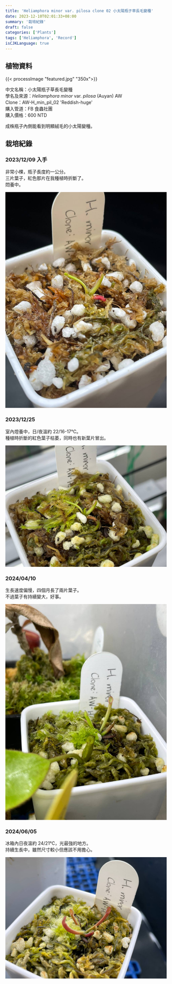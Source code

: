 ```yaml
---
title: 'Heliamphora minor var. pilosa clone 02 小太陽瓶子草長毛變種'
date: 2023-12-10T02:01:33+08:00
summary: '栽培紀錄'
draft: false
categories: ['Plants']
tags: ['Heliamphora', 'Record']
isCJKLanguage: true
---
```


## 植物資料

{{< processImage "featured.jpg" "350x">}}

中文名稱：小太陽瓶子草長毛變種  
學名及來源：*Heliamphora minor* var. *pilosa* (Auyan) AW  
Clone：AW-H_min_pil_02 'Reddish-huge'  
購入管道：FB 食蟲社團  
購入價格：600 NTD  

成株瓶子內側能看到明顯絨毛的小太陽變種。  

## 栽培紀錄

### 2023/12/09 入手

非常小棵，瓶子長度約一公分。  
三片葉子，紅色那片在我種植時折斷了。  
悶養中。  

![2023-12-09](./images/2023-12-09.jpg)

### 2023/12/25

室內燈養中，日/夜溫約 22/16-17℃。  
種植時折斷的紅色葉子枯萎，同時也有新葉片冒出。  

![2023-12-25](./images/2023-12-25.jpg)

### 2024/04/10

生長速度偏慢，四個月長了兩片葉子。  
不過葉子有持續變大，好事。  

![2024-04-10](./images/2024-04-10.jpg)

### 2024/06/05

冰箱內日夜溫約 24/21℃，光最強的地方。  
持續生長中，雖然尺寸較小但應該不用擔心。  

![2024-06-05](./images/2024-06-05.jpg)
